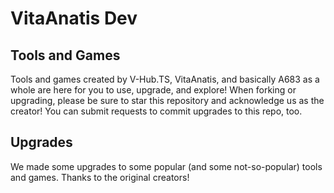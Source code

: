 # VitaAnatis Dev
## Tools and Games
Tools and games created by V-Hub.TS, VitaAnatis, and basically A683 as a whole are here for you to use, upgrade, and explore! When forking or upgrading, please be sure to star this repository and acknowledge us as the creator! You can submit requests to commit upgrades to this repo, too.
## Upgrades
We made some upgrades to some popular (and some not-so-popular) tools and games. Thanks to the original creators!

